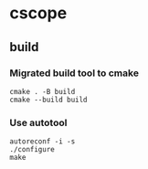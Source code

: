 # cscope

## build
### Migrated build tool to cmake
```
cmake . -B build
cmake --build build
```

### Use autotool
```
autoreconf -i -s
./configure
make
```
